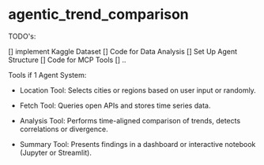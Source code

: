 # agentic_trend_comparison

TODO's:

[] implement Kaggle Dataset
[] Code for Data Analysis
[] Set Up Agent Structure 
[] Code for MCP Tools
[] ..

Tools if 1 Agent System:
- Location Tool: Selects cities or regions based on user input or randomly.

- Fetch Tool: Queries open APIs and stores time series data.

- Analysis Tool: Performs time-aligned comparison of trends, detects correlations or divergence.

- Summary Tool: Presents findings in a dashboard or interactive notebook (Jupyter or Streamlit).
